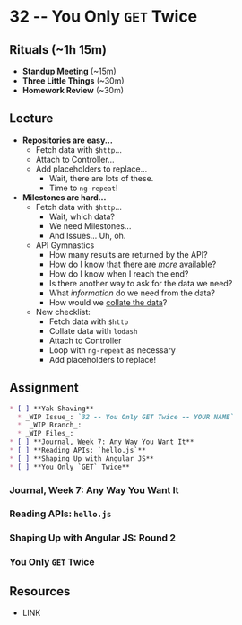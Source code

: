 # 32 -- You Only `GET` Twice

## Rituals (~1h 15m)

* **Standup Meeting** (~15m)
* **Three Little Things** (~30m)
* **Homework Review** (~30m)

## Lecture

* **Repositories are easy...**
  * Fetch data with `$http`...
  * Attach to Controller...
  * Add placeholders to replace...
    * Wait, there are lots of these.
    * Time to `ng-repeat`!
* **Milestones are hard...**
  * Fetch data with `$http`...
    * Wait, which data?
    * We need Milestones...
    * And Issues... Uh, oh.
  * API Gymnastics
    * How many results are returned by the API?
    * How do I know that there are _more_ available?
    * How do I know when I reach the end?
    * Is there another way to ask for the data we need?
    * What _information_ do we need from the data?
    * How would we [collate the data](https://en.wikipedia.org/wiki/Collation)?
  * New checklist:
    * Fetch data with `$http`
    * Collate data with `lodash`
    * Attach to Controller
    * Loop with `ng-repeat` as necessary
    * Add placeholders to replace!

## Assignment

```markdown
* [ ] **Yak Shaving**
  * _WIP Issue_: `32 -- You Only GET Twice -- YOUR NAME`
  *  _WIP Branch_:
  * _WIP Files_:
* [ ] **Journal, Week 7: Any Way You Want It**
* [ ] **Reading APIs: `hello.js`**
* [ ] **Shaping Up with Angular JS**
* [ ] **You Only `GET` Twice**
```

### Journal, Week 7: Any Way You Want It

### Reading APIs: `hello.js`

### Shaping Up with Angular JS: Round 2

### You Only `GET` Twice

## Resources

* LINK
